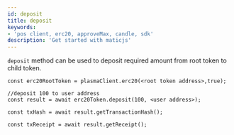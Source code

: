 ```yaml
---
id: deposit
title: deposit
keywords: 
- 'pos client, erc20, approveMax, candle, sdk'
description: 'Get started with maticjs'
---
```


`deposit` method can be used to deposit required amount from root token to child token.

```
const erc20RootToken = plasmaClient.erc20(<root token address>,true);

//deposit 100 to user address
const result = await erc20Token.deposit(100, <user address>);

const txHash = await result.getTransactionHash();

const txReceipt = await result.getReceipt();

```
